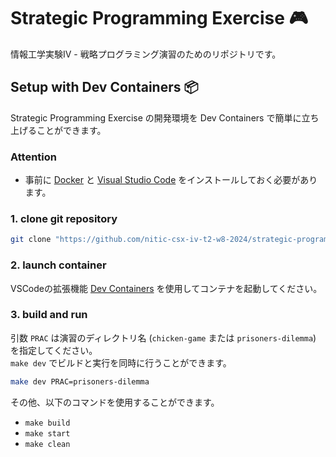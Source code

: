 # Strategic Programming Exercise 🎮

情報工学実験Ⅳ - 戦略プログラミング演習のためのリポジトリです。

## Setup with Dev Containers 📦

Strategic Programming Exercise の開発環境を Dev Containers で簡単に立ち上げることができます。

### Attention

- 事前に [Docker](https://docs.docker.com/get-docker) と [Visual Studio Code](https://code.visualstudio.com) をインストールしておく必要があります。

### 1. clone git repository

```bash
git clone "https://github.com/nitic-csx-iv-t2-w8-2024/strategic-programming-exercise" && cd "./strategic-programming-exercise"
```

### 2. launch container

VSCodeの拡張機能 [Dev Containers](https://marketplace.visualstudio.com/items?itemName=ms-vscode-remote.remote-containers) を使用してコンテナを起動してください。

### 3. build and run

引数 `PRAC` は演習のディレクトリ名 (`chicken-game` または `prisoners-dilemma`) を指定してください。  
`make dev` でビルドと実行を同時に行うことができます。

```bash
make dev PRAC=prisoners-dilemma
```

その他、以下のコマンドを使用することができます。

- `make build`
- `make start`
- `make clean`
